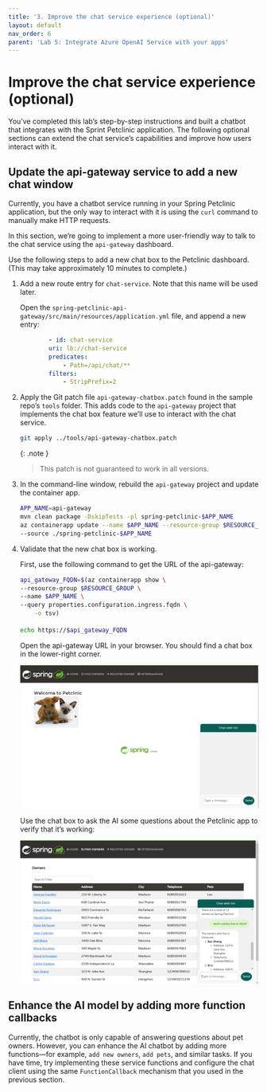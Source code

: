 ```yaml
---
title: '3. Improve the chat service experience (optional)'
layout: default
nav_order: 6
parent: 'Lab 5: Integrate Azure OpenAI Service with your apps'
---
```


# Improve the chat service experience (optional)

You’ve completed this lab’s step-by-step instructions and built a chatbot that integrates with the Sprint Petclinic application. The following optional sections can extend the chat service’s capabilities and improve how users interact with it.

## Update the api-gateway service to add a new chat window

Currently, you have a chatbot service running in your Spring Petclinic application, but the only way to interact with it is using the `curl` command to manually make HTTP requests.

In this section, we’re going to implement a more user-friendly way to talk to the chat service using the `api-gateway` dashboard.

Use the following steps to add a new chat box to the Petclinic dashboard. (This may take approximately 10 minutes to complete.)

1.  Add a new route entry for `chat-service`. Note that this name will be used later.

    Open the `spring-petclinic-api-gateway/src/main/resources/application.yml` file, and append a new entry:

    ```yml
            - id: chat-service
            uri: lb://chat-service
            predicates:
                - Path=/api/chat/**
            filters:
                - StripPrefix=2
    ```

1.  Apply the Git patch file `api-gateway-chatbox.patch` found in the sample repo’s `tools` folder. This adds code to the `api-gateway` project that implements the chat box feature we’ll use to interact with the chat service.

    ```bash
    git apply ../tools/api-gateway-chatbox.patch
    ```

    {: .note }
    > This patch is not guaranteed to work in all versions.

1.  In the command-line window, rebuild the `api-gateway` project and update the container app.

    ```bash
    APP_NAME=api-gateway
    mvn clean package -DskipTests -pl spring-petclinic-$APP_NAME
    az containerapp update --name $APP_NAME --resource-group $RESOURCE_GROUP \
    --source ./spring-petclinic-$APP_NAME
    ```

1.  Validate that the new chat box is working.

    First, use the following command to get the URL of the api-gateway:

    ```bash
    api_gateway_FQDN=$(az containerapp show \
    --resource-group $RESOURCE_GROUP \
    --name $APP_NAME \
    --query properties.configuration.ingress.fqdn \
        -o tsv)

    echo https://$api_gateway_FQDN
    ```
    Open the api-gateway URL in your browser. You should find a chat box in the lower-right corner.

    ![lab 5 api-gateway new chat box](../../images/api-gateway-chatbox.png)

    Use the chat box to ask the AI some questions about the Petclinic app to verify that it’s working:

    ![lab 5 open-ai-rag-bot](../../images/open-ai-rag-bot.png)

## Enhance the AI model by adding more function callbacks

Currently, the chatbot is only capable of answering questions about pet owners. However, you can enhance the AI chatbot by adding more functions—for example, `add new owners`, `add pets`, and similar tasks. If you have time, try implementing these service functions and configure the chat client using the same `FunctionCallback` mechanism that you used in the previous section.